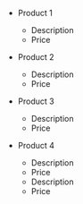 <!-- Bulleted list -->
* Product 1
   * Description
   * Price
* Product 2
   * Description
   * Price
* Product 3
   * Description
   * Price
* Product 4
   * Description
   * Price

   <!-- Discount Details -->
   * Description
   * Price